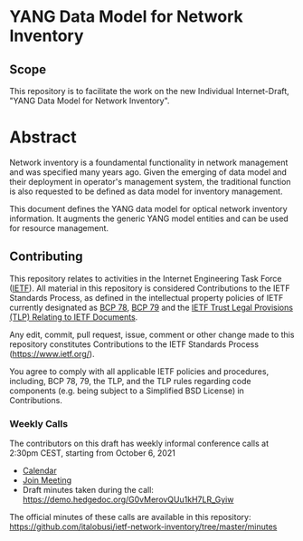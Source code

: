# YANG Data Model for Network Inventory

## Scope

This repository is to facilitate the work on the new Individual Internet-Draft, "YANG Data Model for Network Inventory".

# Abstract

   Network inventory is a foundamental functionality in network management
   and was specified many years ago. Given the emerging of data model and 
   their deployment in operator's management system, the traditional function
   is also requested to be defined as data model for inventory management. 

   This document defines the YANG data model for optical network inventory
   information. It augments the generic YANG model entities and can be used
   for resource management. 

## Contributing

This repository relates to activities in the Internet Engineering Task Force
([IETF](https://www.ietf.org/)). All material in this repository is considered
Contributions to the IETF Standards Process, as defined in the intellectual
property policies of IETF currently designated as
[BCP 78](https://www.rfc-editor.org/info/bcp78),
[BCP 79](https://www.rfc-editor.org/info/bcp79) and the
[IETF Trust Legal Provisions (TLP) Relating to IETF Documents](http://trustee.ietf.org/trust-legal-provisions.html).

Any edit, commit, pull request, issue, comment or other change made to this
repository constitutes Contributions to the IETF Standards Process
(https://www.ietf.org/).

You agree to comply with all applicable IETF policies and procedures, including,
BCP 78, 79, the TLP, and the TLP rules regarding code components (e.g. being
subject to a Simplified BSD License) in Contributions.

### Weekly Calls

The contributors on this draft has weekly informal conference calls at 2:30pm CEST, starting from October 6, 2021
- [Calendar](https://github.com/italobusi/ietf-network-inventory/blob/main/minutes/Network%20Inventory%20YANG%20model.ics)
- [Join Meeting](https://nokiameetings.webex.com/join/sergio.belotti)
- Draft minutes taken during the call: https://demo.hedgedoc.org/G0vMerovQUu1kH7LR_Gyiw

The official minutes of these calls are available in this repository: https://github.com/italobusi/ietf-network-inventory/tree/master/minutes
